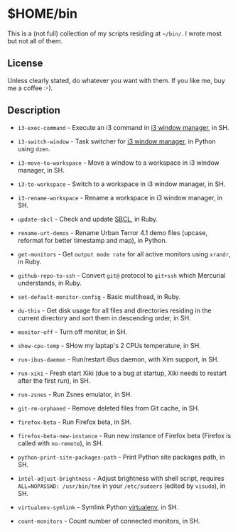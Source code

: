 # $HOME/bin

This is a (not full) collection of my scripts residing at `~/bin/`.  I wrote
most but not all of them.

## License

Unless clearly stated, do whatever you want with them.  If you like me, buy me
a coffee :-).

## Description

* `i3-exec-command` - Execute an i3 command in
  [i3 window manager](http://i3wm.org/), in SH.

* `i3-switch-window` - Task switcher for
  [i3 window manager](http://i3wm.org/), in Python using `dzen`.

* `i3-move-to-workspace` - Move a window to a workspace in i3 window manager,
  in SH.

* `i3-to-workspace` - Switch to a workspace in i3 window manager, in SH.

* `i3-rename-workspace` - Rename a workspace in i3 window manager, in SH.

* `update-sbcl` - Check and update [SBCL](http://www.sbcl.org/), in Ruby.

* `rename-urt-demos` - Rename Urban Terror 4.1 demo files (upcase, reformat
  for better timestamp and map), in Python.

* `get-monitors` - Get `output mode rate` for all active monitors using
  `xrandr`, in Ruby.

* `github-repo-to-ssh` - Convert `git@` protocol to `git+ssh` which Mercurial
  understands, in Ruby.

* `set-default-monitor-config` - Basic multihead, in Ruby.

* `du-this` - Get disk usage for all files and directories residing in the
  current directory and sort them in descending order, in SH.

* `monitor-off` - Turn off monitor, in SH.

* `show-cpu-temp` - SHow my laptap's 2 CPUs temperature, in SH.

* `run-ibus-daemon` - Run/restart iBus daemon, with Xim support, in SH.

* `run-xiki` - Fresh start Xiki (due to a bug at startup, Xiki needs to
  restart after the first run), in SH.

* `run-zsnes` - Run Zsnes emulator, in SH.

* `git-rm-orphaned` - Remove deleted files from Git cache, in SH.

* `firefox-beta` - Run Firefox beta, in SH.

* `firefox-beta-new-instance` - Run new instance of Firefox beta (Firefox is
  called with `no-remote`), in SH.

* `python-print-site-packages-path` - Print Python site packages path, in SH.

* `intel-adjust-brightness` - Adjust brightness with shell script, requires
  `ALL=NOPASSWD: /usr/bin/tee` in your `/etc/sudoers` (edited by `visudo`), in
  SH.

* `virtualenv-symlink` - Symlink Python
  [virtualenv](https://virtualenv.pypa.io/en/latest/), in SH.

* `count-monitors` - Count number of connected monitors, in SH.
